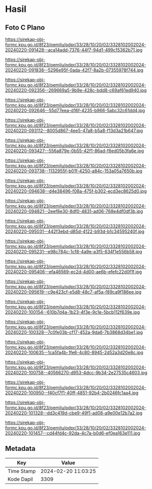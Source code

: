 # Hasil

## Foto C Plano

https://sirekap-obj-formc.kpu.go.id/8f23/pemilu/pdpr/33/28/10/20/02/3328102002024-20240220-091428--aca14add-7376-44f7-94d1-499c15362b71.jpg

https://sirekap-obj-formc.kpu.go.id/8f23/pemilu/pdpr/33/28/10/20/02/3328102002024-20240220-091838--5296e95f-0ada-42f7-8a2b-07355978f744.jpg

https://sirekap-obj-formc.kpu.go.id/8f23/pemilu/pdpr/33/28/10/20/02/3328102002024-20240220-092356--269669a5-9b9e-428c-bdd8-c69af61ed940.jpg

https://sirekap-obj-formc.kpu.go.id/8f23/pemilu/pdpr/33/28/10/20/02/3328102002024-20240220-092646--55d77eea-d16f-4235-b966-5abc32c61dd4.jpg

https://sirekap-obj-formc.kpu.go.id/8f23/pemilu/pdpr/33/28/10/20/02/3328102002024-20240220-093112--8005d867-4ee5-47a8-b5a8-f13d3a21b647.jpg

https://sirekap-obj-formc.kpu.go.id/8f23/pemilu/pdpr/33/28/10/20/02/3328102002024-20240220-093427--556a879e-0b55-42f1-86ad-f8ed05b3fa6e.jpg

https://sirekap-obj-formc.kpu.go.id/8f23/pemilu/pdpr/33/28/10/20/02/3328102002024-20240220-093738--1132955f-b01f-4250-a84c-153a05a7650b.jpg

https://sirekap-obj-formc.kpu.go.id/8f23/pemilu/pdpr/33/28/10/20/02/3328102002024-20240220-094638--d4e38496-f08a-475f-b302-ecd3ec8625d0.jpg

https://sirekap-obj-formc.kpu.go.id/8f23/pemilu/pdpr/33/28/10/20/02/3328102002024-20240220-094821--2eef8e30-8df0-4831-ad06-768e4df0df3b.jpg

https://sirekap-obj-formc.kpu.go.id/8f23/pemilu/pdpr/33/28/10/20/02/3328102002024-20240220-095031--442f3ebd-d85d-4122-b93d-b1c34595240f.jpg

https://sirekap-obj-formc.kpu.go.id/8f23/pemilu/pdpr/33/28/10/20/02/3328102002024-20240220-095231--e98c784c-1cf8-4a9e-a3f5-634f1e556b58.jpg

https://sirekap-obj-formc.kpu.go.id/8f23/pemilu/pdpr/33/28/10/20/02/3328102002024-20240220-095406--efa46569-ec2d-4d00-ae6b-efefc22d0f1f.jpg

https://sirekap-obj-formc.kpu.go.id/8f23/pemilu/pdpr/33/28/10/20/02/3328102002024-20240220-095619--c9e423cf-e5d8-48c7-af5a-f89ca9f186ee.jpg

https://sirekap-obj-formc.kpu.go.id/8f23/pemilu/pdpr/33/28/10/20/02/3328102002024-20240220-100154--610b7d4a-1b23-4f3e-9c1e-5bcb112f639e.jpg

https://sirekap-obj-formc.kpu.go.id/8f23/pemilu/pdpr/33/28/10/20/02/3328102002024-20240220-100328--7c0fe03b-cf17-452a-9da6-7b3868d34be1.jpg

https://sirekap-obj-formc.kpu.go.id/8f23/pemilu/pdpr/33/28/10/20/02/3328102002024-20240220-100635--1ca5fa4b-1fe6-4c80-8945-2d52a3d20e8c.jpg

https://sirekap-obj-formc.kpu.go.id/8f23/pemilu/pdpr/33/28/10/20/02/3328102002024-20240220-100758--40566270-d953-4dcc-9b34-2e27535c4603.jpg

https://sirekap-obj-formc.kpu.go.id/8f23/pemilu/pdpr/33/28/10/20/02/3328102002024-20240220-100950--f40cf7f1-40ff-4851-92b4-2b0246fc1aa4.jpg

https://sirekap-obj-formc.kpu.go.id/8f23/pemilu/pdpr/33/28/10/20/02/3328102002024-20240220-101328--dd3c419d-cbe9-49f1-ad08-a9e00e12b7a2.jpg

https://sirekap-obj-formc.kpu.go.id/8f23/pemilu/pdpr/33/28/10/20/02/3328102002024-20240220-101457--cd44fd4c-92da-4c7a-b0d6-ef0ea163e111.jpg


## Metadata

| Key        | Value               |
| ---------- | ------------------- |
| Time Stamp | 2024-02-20 11:03:25 |
| Kode Dapil | 3309                |



